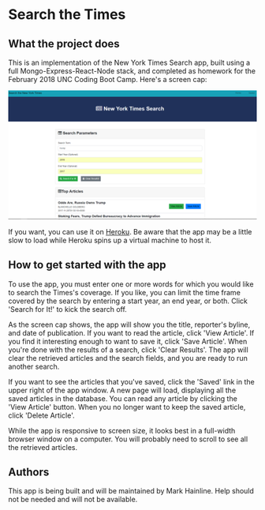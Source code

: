 # Search the Times

## What the project does
This is an implementation of the New York Times Search app, built using a full Mongo-Express-React-Node stack, and completed as homework for the February 2018 UNC Coding Boot Camp. Here's a screen cap:

![Image of Search the Times](./screen_cap_small.png)

If you want, you can use it on [Heroku](https://nytsearch42.herokuapp.com/ ). Be aware that the app may be a little slow to load while Heroku spins up a virtual machine to host it. 

## How to get started with the app
To use the app, you must enter one or more words for which you would like to search the Times's coverage. If you like, you can limit the time frame covered by the search by entering a start year, an end year, or both. Click 'Search for It!' to kick the search off. 

As the screen cap shows, the app will show you the title, reporter's byline, and date of publication. If you want to read the article, click 'View Article'. If you find it interesting enough to want to save it, click 'Save Article'. When you're done with the results of a search, click 'Clear Results'. The app will clear the retrieved articles and the search fields, and you are ready to run another search. 

If you want to see the articles that you've saved, click the 'Saved' link in the upper right of the app window. A new page will load, displaying all the saved articles in the database. You can read any article by clicking the 'View Article' button. When you no longer want to keep the saved article, click 'Delete Article'.

While the app is responsive to screen size, it looks best in a full-width browser window on a computer. You will probably need to scroll to see all the retrieved articles.

## Authors
This app is being built and will be maintained by Mark Hainline. Help should not be needed and will not be available.
